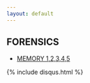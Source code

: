 ```yaml
---
layout: default
---
```



## FORENSICS 



- [MEMORY 1,2,3,4,5](./memory)









{% include disqus.html %}